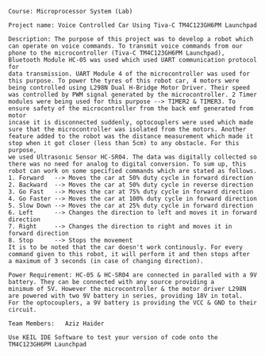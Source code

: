 	Course: Microprocessor System (Lab)
	
	Project name: Voice Controlled Car Using Tiva-C TM4C123GH6PM Launchpad 
	
	Description: The purpose of this project was to develop a robot which can operate on voice commands. To transmit voice commands from our 
	phone to the microcontroller (Tiva-C TM4C123GH6PM Launchpad), Bluetooth Module HC-05 was used which used UART communication protocol for 
	data transmission. UART Module 4 of the microcontroller was used for this purpose. To power the tyres of this robot car, 4 motors were 
	being controlled using L298N Dual H-Bridge Motor Driver. Their speed was controlled by PWM signal generated by the microcontroller. 2 Timer 
	modules were being used for this purpose --> TIMER2 & TIMER3. To ensure safety of the microcontroller from the back emf generated from motor
	incase it is disconnected suddenly, optocouplers were used which made sure that the microcontroller was isolated from the motors. Another 
	feature added to the robot was the distance measurement which made it stop when it got closer (less than 5cm) to any obstacle. For this purpose,
	we used Ultrasonic Sensor HC-SR04. The data was digitally collected so there was no need for analog to digital conversion. To sum up, this 
	robot can work on some specified commands which are stated as follows.
	1. Forward   --> Moves the car at 50% duty cycle in forward direction
	2. Backward	 --> Moves the car at 50% duty cycle in reverse direction
	3. Go Fast   --> Moves the car at 75% duty cycle in forward direction
	4. Go Faster --> Moves the car at 100% duty cycle in forward direction
	5. Slow Down --> Moves the car at 25% duty cycle in forward direction
	6. Left      --> Changes the direction to left and moves it in forward direction
	7. Right     --> Changes the direction to right and moves it in forward direction
	8. Stop      --> Stops the movement
	It is to be noted that the car doesn't work continously. For every command given to this robot, it will perform it and then stops after
	a maximum of 3 seconds (in case of changing direction). 
	
	Power Requirement: HC-05 & HC-SR04 are connected in paralled with a 9V battery. They can be connected with any source providing a 
	minimum of 5V. However the microcontroller & the motor driver L298N are powered with two 9V battery in series, providing 18V in total.
	For the optocouplers, a 9V battery is providing the VCC & GND to their circuit. 
	
	Team Members: 	Aziz Haider
	
	Use KEIL IDE Software to test your version of code onto the TM4C123GH6PM Launchpad
